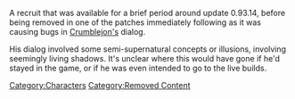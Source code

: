 A recruit that was available for a brief period around update 0.93.14,
before being removed in one of the patches immediately following as it
was causing bugs in [Crumblejon's](Crumblejon.md "wikilink") dialog.

His dialog involved some semi-supernatural concepts or illusions,
involving seemingly living shadows. It's unclear where this would have
gone if he'd stayed in the game, or if he was even intended to go to the
live builds.

[Category:Characters](Category:Characters "wikilink") [Category:Removed
Content](Category:Removed_Content "wikilink")